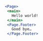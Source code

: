 ```jsx static
 <Page>
  <main>
    Hello world!
  </main>
  <Page.Footer>
    Good bye…
  </Page.Footer>
```
